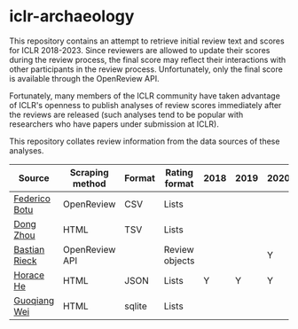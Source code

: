 # iclr-archaeology

This repository contains an attempt to retrieve initial review text and scores for ICLR 2018-2023. Since reviewers are allowed to update their scores during the review process, the final score may reflect their interactions with other participants in the review process. Unfortunately, only the final score is available through the OpenReview API.

Fortunately, many members of the ICLR community have taken advantage of ICLR's openness to publish analyses of review scores immediately after the reviews are released (such analyses tend to be popular with researchers who have papers  under submission at ICLR).

This repository collates review information from the data sources of these analyses.

| Source                                                                                                   | Scraping method | Format | Rating format  | 2018 | 2019 | 2020 | 2021 | 2022 | 2023 |
|----------------------------------------------------------------------------------------------------------|-----------------|--------|----------------|------|------|------|------|------|------|
| [Federico Botu](https://github.com/fedebotu/ICLR2023-OpenReviewData/tree/main)                           | OpenReview      | CSV    | Lists          |      |      |      | Y    |      |      |
| [Dong Zhou](https://github.com/evanzd/ICLR2021-OpenReviewData/tree/master)                               | HTML            | TSV    | Lists          |      |      |      | Y    |      |      |
| [Bastian Rieck](https://github.com/Pseudomanifold/iclr-analysis/)                                        | OpenReview API  |        | Review objects |      |      | Y    | Y    |      |      |
| [Horace He](https://github.com/Chillee/OpenReviewExplorer/tree/c419b5d459ad9292b7df045052a1f4b4966a0399) | HTML            | JSON   | Lists          | Y    | Y    | Y    |      |      |      |
| [Guoqiang Wei](https://github.com/weigq/iclr2022_stats)                                                  | HTML            | sqlite | Lists          |      |      |      |      | Y    | Y    |
